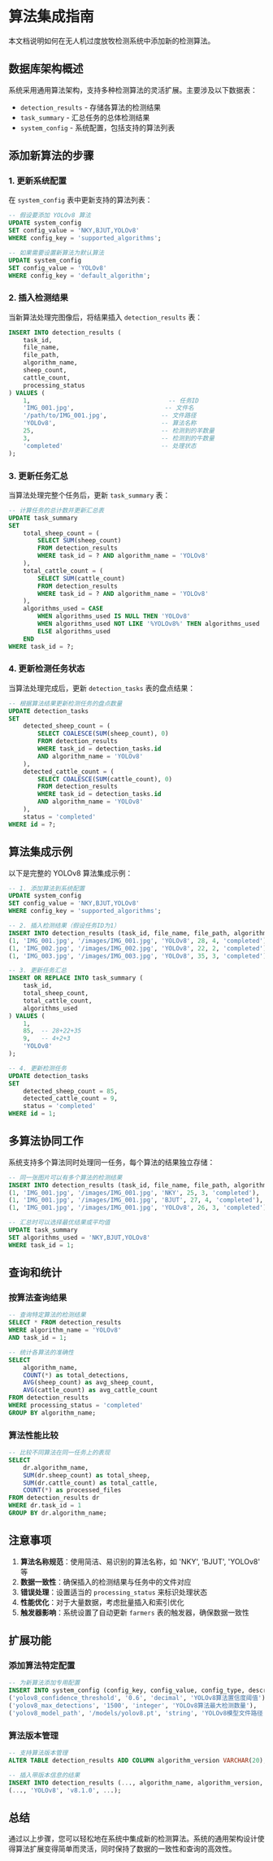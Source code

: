 # 算法集成指南

本文档说明如何在无人机过度放牧检测系统中添加新的检测算法。

## 数据库架构概述

系统采用通用算法架构，支持多种检测算法的灵活扩展。主要涉及以下数据表：

- `detection_results` - 存储各算法的检测结果
- `task_summary` - 汇总任务的总体检测结果
- `system_config` - 系统配置，包括支持的算法列表

## 添加新算法的步骤

### 1. 更新系统配置

在 `system_config` 表中更新支持的算法列表：

```sql
-- 假设要添加 YOLOv8 算法
UPDATE system_config 
SET config_value = 'NKY,BJUT,YOLOv8' 
WHERE config_key = 'supported_algorithms';

-- 如果需要设置新算法为默认算法
UPDATE system_config 
SET config_value = 'YOLOv8' 
WHERE config_key = 'default_algorithm';
```

### 2. 插入检测结果

当新算法处理完图像后，将结果插入 `detection_results` 表：

```sql
INSERT INTO detection_results (
    task_id, 
    file_name, 
    file_path, 
    algorithm_name, 
    sheep_count, 
    cattle_count, 
    processing_status
) VALUES (
    1,                                      -- 任务ID
    'IMG_001.jpg',                         -- 文件名
    '/path/to/IMG_001.jpg',               -- 文件路径
    'YOLOv8',                             -- 算法名称
    25,                                   -- 检测到的羊数量
    3,                                    -- 检测到的牛数量
    'completed'                           -- 处理状态
);
```

### 3. 更新任务汇总

当算法处理完整个任务后，更新 `task_summary` 表：

```sql
-- 计算任务的总计数并更新汇总表
UPDATE task_summary 
SET 
    total_sheep_count = (
        SELECT SUM(sheep_count) 
        FROM detection_results 
        WHERE task_id = ? AND algorithm_name = 'YOLOv8'
    ),
    total_cattle_count = (
        SELECT SUM(cattle_count) 
        FROM detection_results 
        WHERE task_id = ? AND algorithm_name = 'YOLOv8'
    ),
    algorithms_used = CASE 
        WHEN algorithms_used IS NULL THEN 'YOLOv8'
        WHEN algorithms_used NOT LIKE '%YOLOv8%' THEN algorithms_used || ',YOLOv8'
        ELSE algorithms_used
    END
WHERE task_id = ?;
```

### 4. 更新检测任务状态

当算法处理完成后，更新 `detection_tasks` 表的盘点结果：

```sql
-- 根据算法结果更新检测任务的盘点数量
UPDATE detection_tasks 
SET 
    detected_sheep_count = (
        SELECT COALESCE(SUM(sheep_count), 0) 
        FROM detection_results 
        WHERE task_id = detection_tasks.id 
        AND algorithm_name = 'YOLOv8'
    ),
    detected_cattle_count = (
        SELECT COALESCE(SUM(cattle_count), 0) 
        FROM detection_results 
        WHERE task_id = detection_tasks.id 
        AND algorithm_name = 'YOLOv8'
    ),
    status = 'completed'
WHERE id = ?;
```

## 算法集成示例

以下是完整的 YOLOv8 算法集成示例：

```sql
-- 1. 添加算法到系统配置
UPDATE system_config 
SET config_value = 'NKY,BJUT,YOLOv8' 
WHERE config_key = 'supported_algorithms';

-- 2. 插入检测结果（假设任务ID为1）
INSERT INTO detection_results (task_id, file_name, file_path, algorithm_name, sheep_count, cattle_count, processing_status) VALUES
(1, 'IMG_001.jpg', '/images/IMG_001.jpg', 'YOLOv8', 28, 4, 'completed'),
(1, 'IMG_002.jpg', '/images/IMG_002.jpg', 'YOLOv8', 22, 2, 'completed'),
(1, 'IMG_003.jpg', '/images/IMG_003.jpg', 'YOLOv8', 35, 3, 'completed');

-- 3. 更新任务汇总
INSERT OR REPLACE INTO task_summary (
    task_id, 
    total_sheep_count, 
    total_cattle_count, 
    algorithms_used
) VALUES (
    1,
    85,  -- 28+22+35
    9,   -- 4+2+3
    'YOLOv8'
);

-- 4. 更新检测任务
UPDATE detection_tasks 
SET 
    detected_sheep_count = 85,
    detected_cattle_count = 9,
    status = 'completed'
WHERE id = 1;
```

## 多算法协同工作

系统支持多个算法同时处理同一任务，每个算法的结果独立存储：

```sql
-- 同一张图片可以有多个算法的检测结果
INSERT INTO detection_results (task_id, file_name, file_path, algorithm_name, sheep_count, cattle_count, processing_status) VALUES
(1, 'IMG_001.jpg', '/images/IMG_001.jpg', 'NKY', 25, 3, 'completed'),
(1, 'IMG_001.jpg', '/images/IMG_001.jpg', 'BJUT', 27, 4, 'completed'),
(1, 'IMG_001.jpg', '/images/IMG_001.jpg', 'YOLOv8', 26, 3, 'completed');

-- 汇总时可以选择最优结果或平均值
UPDATE task_summary 
SET algorithms_used = 'NKY,BJUT,YOLOv8'
WHERE task_id = 1;
```

## 查询和统计

### 按算法查询结果

```sql
-- 查询特定算法的检测结果
SELECT * FROM detection_results 
WHERE algorithm_name = 'YOLOv8' 
AND task_id = 1;

-- 统计各算法的准确性
SELECT 
    algorithm_name,
    COUNT(*) as total_detections,
    AVG(sheep_count) as avg_sheep_count,
    AVG(cattle_count) as avg_cattle_count
FROM detection_results 
WHERE processing_status = 'completed'
GROUP BY algorithm_name;
```

### 算法性能比较

```sql
-- 比较不同算法在同一任务上的表现
SELECT 
    dr.algorithm_name,
    SUM(dr.sheep_count) as total_sheep,
    SUM(dr.cattle_count) as total_cattle,
    COUNT(*) as processed_files
FROM detection_results dr
WHERE dr.task_id = 1
GROUP BY dr.algorithm_name;
```

## 注意事项

1. **算法名称规范**：使用简洁、易识别的算法名称，如 'NKY', 'BJUT', 'YOLOv8' 等
2. **数据一致性**：确保插入的检测结果与任务中的文件对应
3. **错误处理**：设置适当的 `processing_status` 来标识处理状态
4. **性能优化**：对于大量数据，考虑批量插入和索引优化
5. **触发器影响**：系统设置了自动更新 `farmers` 表的触发器，确保数据一致性

## 扩展功能

### 添加算法特定配置

```sql
-- 为新算法添加专用配置
INSERT INTO system_config (config_key, config_value, config_type, description) VALUES
('yolov8_confidence_threshold', '0.6', 'decimal', 'YOLOv8算法置信度阈值'),
('yolov8_max_detections', '1500', 'integer', 'YOLOv8算法最大检测数量'),
('yolov8_model_path', '/models/yolov8.pt', 'string', 'YOLOv8模型文件路径');
```

### 算法版本管理

```sql
-- 支持算法版本管理
ALTER TABLE detection_results ADD COLUMN algorithm_version VARCHAR(20);

-- 插入带版本信息的结果
INSERT INTO detection_results (..., algorithm_name, algorithm_version, ...) VALUES
(..., 'YOLOv8', 'v8.1.0', ...);
```

## 总结

通过以上步骤，您可以轻松地在系统中集成新的检测算法。系统的通用架构设计使得算法扩展变得简单而灵活，同时保持了数据的一致性和查询的高效性。

